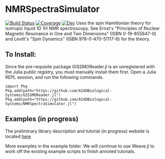 # NMRSpectraSimulator

[![Build Status](https://github.com/RoyCCWang/NMRSpectraSimulator.jl/workflows/CI/badge.svg)](https://github.com/RoyCCWang/NMRSpectraSimulator.jl/actions)
[![Coverage](https://codecov.io/gh/RoyCCWang/NMRSpectraSimulator.jl/branch/master/graph/badge.svg)](https://codecov.io/gh/RoyCCWang/NMRSpectraSimulator.jl)
[![Dev](https://img.shields.io/badge/docs-dev-blue.svg)](https://ai4dbiological-systems.github.io/NMRSpectraSimulator.jl/)
Uses the spin Hamiltonian theory for isotropic liquid 1D 1H NMR spectroscopy. See Ernst's "Principles of Nuclear Magnetic Resonance in One and Two Dimensions" (ISBN 0-19-855647-0) and Levitt's "Spin Dynamics" (ISBN 978-0-470-51117-6) for the theory.


## To Install:
Since the pre-requisite package GISSMOReader.jl is an unregistered with the Julia public registry, you must manually install them first. Open a Julia REPL session, and run the following commands.
```
import Pkg
Pkg.add(path="https://github.com/AI4DBiological-Systems/GISSMOReader.jl")
Pkg.add(path="https://github.com/AI4DBiological-Systems/NMRSpectraSimulator.jl")
```

 
## Examples (in progress)
The preliminary library description and tutorial (in progress) website is located [here](https://ai4dbiological-systems.github.io/NMRSpectraSimulator.jl/)

More examples in the example folder. We will continue to use Weave.jl to work off the existing example scripts to finish annoted tutorials.
